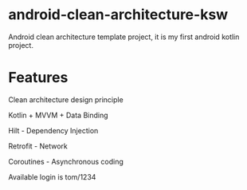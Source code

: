 # android-clean-architecture-ksw
Android clean architecture template project, it is my first android kotlin project.

# Features
Clean architecture design principle

Kotlin + MVVM + Data Binding

Hilt - Dependency Injection

Retrofit - Network

Coroutines - Asynchronous coding



Available login is tom/1234
